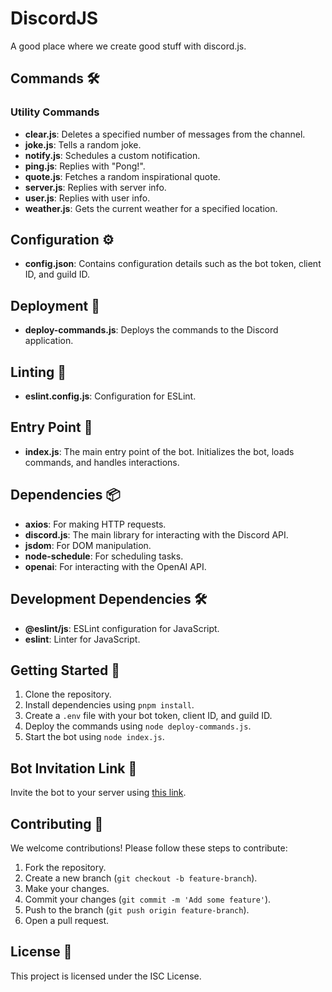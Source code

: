 # DiscordJS

A good place where we create good stuff with discord.js.

## Commands 🛠️

### Utility Commands

- **clear.js**: Deletes a specified number of messages from the channel.
- **joke.js**: Tells a random joke.
- **notify.js**: Schedules a custom notification.
- **ping.js**: Replies with "Pong!".
- **quote.js**: Fetches a random inspirational quote.
- **server.js**: Replies with server info.
- **user.js**: Replies with user info.
- **weather.js**: Gets the current weather for a specified location.

## Configuration ⚙️

- **config.json**: Contains configuration details such as the bot token, client ID, and guild ID.

## Deployment 🚀

- **deploy-commands.js**: Deploys the commands to the Discord application.

## Linting 🧹

- **eslint.config.js**: Configuration for ESLint.

## Entry Point 🎯

- **index.js**: The main entry point of the bot. Initializes the bot, loads commands, and handles interactions.

## Dependencies 📦

- **axios**: For making HTTP requests.
- **discord.js**: The main library for interacting with the Discord API.
- **jsdom**: For DOM manipulation.
- **node-schedule**: For scheduling tasks.
- **openai**: For interacting with the OpenAI API.

## Development Dependencies 🛠️

- **@eslint/js**: ESLint configuration for JavaScript.
- **eslint**: Linter for JavaScript.

## Getting Started 🚀

1. Clone the repository.
2. Install dependencies using `pnpm install`.
3. Create a `.env` file with your bot token, client ID, and guild ID.
4. Deploy the commands using `node deploy-commands.js`.
5. Start the bot using `node index.js`.

## Bot Invitation Link 🔗

Invite the bot to your server using [this link](https://discord.com/oauth2/authorize?client_id=1341917262780698826&scope=bot&permissions=8).

## Contributing 🤝

We welcome contributions! Please follow these steps to contribute:

1. Fork the repository.
2. Create a new branch (`git checkout -b feature-branch`).
3. Make your changes.
4. Commit your changes (`git commit -m 'Add some feature'`).
5. Push to the branch (`git push origin feature-branch`).
6. Open a pull request.

## License 📄

This project is licensed under the ISC License.

